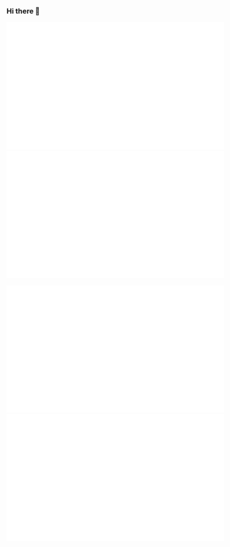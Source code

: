 ### Hi there 👋

<!--
**HK-SHAO/HK-SHAO** is a ✨ _special_ ✨ repository because its `README.md` (this file) appears on your GitHub profile.

Here are some ideas to get you started:

- 🔭 I’m currently working on ...
- 🌱 I’m currently learning ...
- 👯 I’m looking to collaborate on ...
- 🤔 I’m looking for help with ...
- 💬 Ask me about ...
- 📫 How to reach me: ...
- 😄 Pronouns: ...
- ⚡ Fun fact: ...
-->

![](https://raw.githubusercontent.com/HK-SHAO/github-stats/master/generated/overview.svg#gh-dark-mode-only)
![](https://raw.githubusercontent.com/HK-SHAO/github-stats/master/generated/overview.svg#gh-light-mode-only)

![](https://raw.githubusercontent.com/HK-SHAO/github-stats/master/generated/languages.svg#gh-dark-mode-only)
![](https://raw.githubusercontent.com/HK-SHAO/github-stats/master/generated/languages.svg#gh-light-mode-only)
